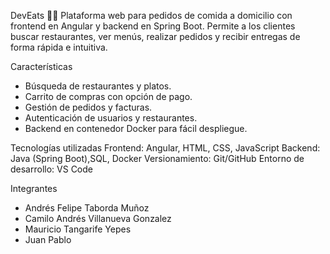 DevEats 🍔🚀
Plataforma web para pedidos de comida a domicilio con frontend en Angular y backend en Spring Boot. Permite a los clientes buscar restaurantes, ver menús, realizar pedidos y recibir entregas de forma rápida e intuitiva.

Características
- Búsqueda de restaurantes y platos.
- Carrito de compras con opción de pago.
- Gestión de pedidos y facturas.
- Autenticación de usuarios y restaurantes.
- Backend en contenedor Docker para fácil despliegue.

Tecnologías utilizadas
Frontend: Angular, HTML, CSS, JavaScript
Backend: Java (Spring Boot),SQL, Docker
Versionamiento: Git/GitHub
Entorno de desarrollo: VS Code

Integrantes
- Andrés Felipe Taborda Muñoz
- Camilo Andrés Villanueva Gonzalez
- Mauricio Tangarife Yepes
- Juan Pablo
